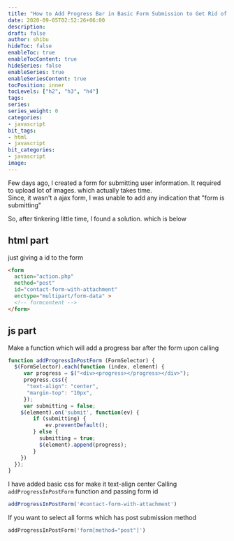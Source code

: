 ```yaml
---
title: "How to Add Progress Bar in Basic Form Submission to Get Rid of Form Resubmission and Showing Indication"
date: 2020-09-05T02:52:26+06:00
description:
draft: false
author: shibu
hideToc: false
enableToc: true
enableTocContent: true
hideSeries: false
enableSeries: true
enableSeriesContent: true
tocPosition: inner
tocLevels: ["h2", "h3", "h4"]
tags:
series:
series_weight: 0
categories:
- javascript 
bit_tags:
- html
- javascript
bit_categories:
- javascript 
image:
---
```


Few days ago, I created a form for submitting user information.
It required to upload lot of images. which actually takes time.    
Since, it wasn't a ajax form, I was unable to  add any indication that "form is submitting"

So, after tinkering little time, I found a solution. which is below    

## html part 
just giving a id to the form 
~~~html
<form
  action="action.php"
  method="post"
  id="contact-form-with-attachment"
  enctype="multipart/form-data" >
  <!-- formcontent -->
</form>
~~~

## js part    

Make a function which will add a progress bar after the form upon calling 

~~~js
function addProgressInPostForm (FormSelector) {
  $(FormSelector).each(function (index, element) {
     var progress = $("<div><progress></progress></div>");
     progress.css({
      "text-align": "center",
      "margin-top": "10px",
     });
     var submitting = false;
    $(element).on('submit', function(ev) {
        if (submitting) {
            ev.preventDefault();
        } else {
          submitting = true;
          $(element).append(progress);
        }
    })
  });
}
~~~

I have added basic css for make it text-align center
Calling `addProgressInPostForm` function and passing form id
~~~js
addProgressInPostForm('#contact-form-with-attachment')
~~~

If you want to select all forms which has post submission method 

~~~php
addProgressInPostForm('form[method="post"]')
~~~



